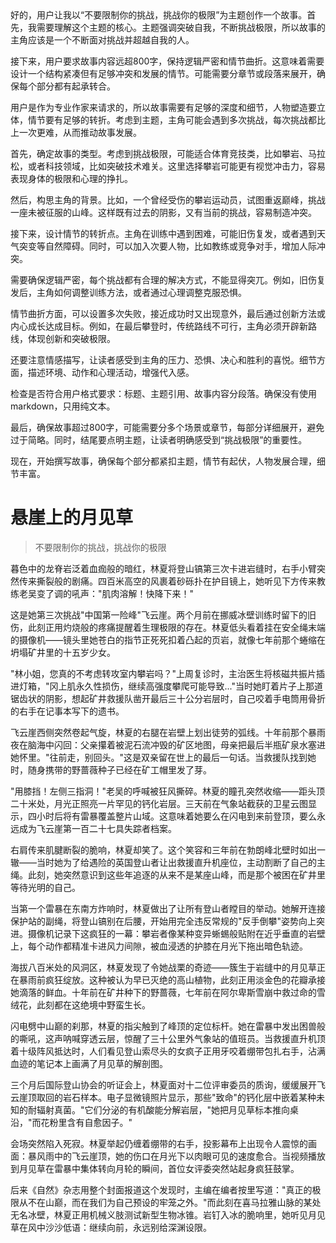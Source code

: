 <ReasoningChainRenderer>
好的，用户让我以“不要限制你的挑战，挑战你的极限”为主题创作一个故事。首先，我需要理解这个主题的核心。主题强调突破自我，不断挑战极限，所以故事的主角应该是一个不断面对挑战并超越自我的人。

接下来，用户要求故事内容远超800字，保持逻辑严密和情节曲折。这意味着需要设计一个结构紧凑但有足够冲突和发展的情节。可能需要分章节或段落来展开，确保每个部分都有起承转合。

用户是作为专业作家来请求的，所以故事需要有足够的深度和细节，人物塑造要立体，情节要有足够的转折。考虑到主题，主角可能会遇到多次挑战，每次挑战都比上一次更难，从而推动故事发展。

首先，确定故事的类型。考虑到挑战极限，可能适合体育竞技类，比如攀岩、马拉松，或者科技领域，比如突破技术难关。这里选择攀岩可能更有视觉冲击力，容易表现身体的极限和心理的挣扎。

然后，构思主角的背景。比如，一个曾经受伤的攀岩运动员，试图重返巅峰，挑战一座未被征服的山峰。这样既有过去的阴影，又有当前的挑战，容易制造冲突。

接下来，设计情节的转折点。主角在训练中遇到困难，可能旧伤复发，或者遇到天气突变等自然障碍。同时，可以加入次要人物，比如教练或竞争对手，增加人际冲突。

需要确保逻辑严密，每个挑战都有合理的解决方式，不能显得突兀。例如，旧伤复发后，主角如何调整训练方法，或者通过心理调整克服恐惧。

情节曲折方面，可以设置多次失败，接近成功时又出现意外，最后通过创新方法或内心成长达成目标。例如，在最后攀登时，传统路线不可行，主角必须开辟新路线，体现创新和突破极限。

还要注意情感描写，让读者感受到主角的压力、恐惧、决心和胜利的喜悦。细节方面，描述环境、动作和心理活动，增强代入感。

检查是否符合用户格式要求：标题、主题引用、故事内容分段落。确保没有使用markdown，只用纯文本。

最后，确保故事超过800字，可能需要分多个场景或章节，每部分详细展开，避免过于简略。同时，结尾要点明主题，让读者明确感受到“挑战极限”的重要性。

现在，开始撰写故事，确保每个部分都紧扣主题，情节有起伏，人物发展合理，细节丰富。
</ReasoningChainRenderer>

# 悬崖上的月见草

> 不要限制你的挑战，挑战你的极限

暮色中的龙脊岩泛着血痂般的暗红，林夏将登山镐第三次卡进岩缝时，右手小臂突然传来撕裂般的剧痛。四百米高空的风裹着砂砾扑在护目镜上，她听见下方传来教练老吴变了调的吼声："肌肉溶解！快降下来！"

这是她第三次挑战"中国第一险峰"飞云崖。两个月前在挪威冰壁训练时留下的旧伤，此刻正用灼烧般的疼痛提醒着生理极限的存在。林夏低头看着挂在安全绳末端的摄像机——镜头里她苍白的指节正死死扣着凸起的页岩，就像七年前那个蜷缩在坍塌矿井里的十五岁少女。

"林小姐，您真的不考虑转攻室内攀岩吗？"上周复诊时，主治医生将核磁共振片插进灯箱，"冈上肌永久性损伤，继续高强度攀爬可能导致..."当时她盯着片子上那道锯齿状的阴影，想起矿井救援队凿开最后三十公分岩层时，自己咬着手电筒用骨折的右手在记事本写下的遗书。

飞云崖西侧突然卷起气旋，林夏的右腿在岩壁上划出徒劳的弧线。十年前那个暴雨夜在脑海中闪回：父亲攥着被泥石流冲毁的矿区地图，母亲把最后半瓶矿泉水塞进她怀里。"往前走，别回头。"这是双亲留在世上的最后一句话。当救援队找到她时，随身携带的野蔷薇种子已经在矿工帽里发了芽。

"用膝挡！左侧三指洞！"老吴的呼喊被狂风撕碎。林夏的瞳孔突然收缩——距头顶二十米处，月光正照亮一片罕见的钙化岩层。三天前在气象站截获的卫星云图显示，四小时后将有雷暴覆盖整片山域。这意味着她要么在闪电到来前登顶，要么永远成为飞云崖第一百二十七具失踪者档案。

右肩传来肌腱断裂的脆响，林夏却笑了。这个笑容和三年前在勃朗峰北壁时如出一辙——当时她为了给遇险的英国登山者让出救援直升机座位，主动割断了自己的主绳。此刻，她突然意识到这些年追逐的从来不是某座山峰，而是那个被困在矿井里等待光明的自己。

当第一个雷暴在东南方炸响时，林夏做出了让所有登山者瞠目的举动。她解开连接保护站的副绳，将登山镐别在后腰，开始用完全违反常规的"反手倒攀"姿势向上突进。摄像机记录下这疯狂的一幕：攀岩者像某种变异蜥蜴般贴附在近乎垂直的岩壁上，每个动作都精准卡进风力间隙，被血浸透的护膝在月光下拖出暗色轨迹。

海拔八百米处的风洞区，林夏发现了令她战栗的奇迹——簇生于岩缝中的月见草正在暴雨前疯狂绽放。这种被认为早已灭绝的高山植物，此刻正用淡金色的花瓣承接她滴落的鲜血。十年前在矿井种下的野蔷薇，七年前在阿尔卑斯雪崩中救过命的雪绒花，此刻都在这绝境中野蛮生长。

闪电劈中山巅的刹那，林夏的指尖触到了峰顶的定位标杆。她在雷暴中发出困兽般的嘶吼，这声呐喊穿透云层，惊醒了三十公里外气象站的值班员。当救援直升机顶着十级阵风抵达时，人们看见登山索尽头的女疯子正用牙咬着绷带包扎右手，沾满血迹的笔记本上画满了月见草的解剖图。

三个月后国际登山协会的听证会上，林夏面对十二位评审委员的质询，缓缓展开飞云崖顶取回的岩石样本。电子显微镜照片显示，那些"致命"的钙化层中嵌着某种未知的耐辐射真菌。"它们分泌的有机酸能分解岩层，"她把月见草标本推向桌沿，"而花粉里含有自愈因子。"

会场突然陷入死寂。林夏举起仍缠着绷带的右手，投影幕布上出现令人震惊的画面：暴风雨中的飞云崖顶，她的伤口在月光下以肉眼可见的速度愈合。当视频播放到月见草在雷暴中集体转向月轮的瞬间，首位女评委突然站起身疯狂鼓掌。

后来《自然》杂志用整个封面报道这个发现时，主编在编者按里写道："真正的极限从不在山巅，而在我们为自己预设的牢笼之外。"而此刻在喜马拉雅山脉的某处无名冰壁，林夏正用机械义肢测试新型生物冰锥。岩钉入冰的脆响里，她听见月见草在风中沙沙低语：继续向前，永远别给深渊设限。